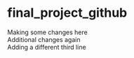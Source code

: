 # final_project_github
Making some changes here <br> 
Additional changes again <br>
Adding a different third line